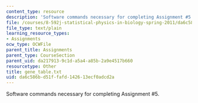 ```yaml
---
content_type: resource
description: 'Software commands necessary for completing Assignment #5.'
file: /courses/8-592j-statistical-physics-in-biology-spring-2011/da6c586bd51ffafd142613ecf0adcd2a_gene_table.txt
file_type: text/plain
learning_resource_types:
- Assignments
ocw_type: OCWFile
parent_title: Assignments
parent_type: CourseSection
parent_uid: da217913-9c1d-a5a4-a85b-2a9e4517b660
resourcetype: Other
title: gene_table.txt
uid: da6c586b-d51f-fafd-1426-13ecf0adcd2a
---
```

Software commands necessary for completing Assignment #5.

